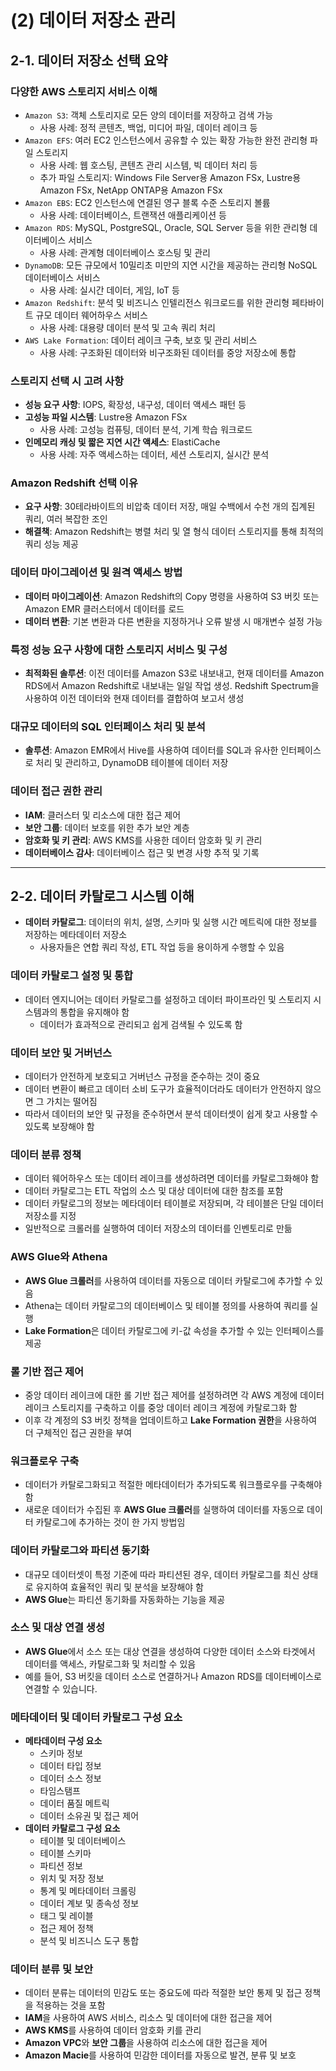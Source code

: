 # (2) 데이터 저장소 관리

## 2-1. 데이터 저장소 선택 요약

### 다양한 AWS 스토리지 서비스 이해
- `Amazon S3`: 객체 스토리지로 모든 양의 데이터를 저장하고 검색 가능
  - 사용 사례: 정적 콘텐츠, 백업, 미디어 파일, 데이터 레이크 등
- `Amazon EFS`: 여러 EC2 인스턴스에서 공유할 수 있는 확장 가능한 완전 관리형 파일 스토리지
  - 사용 사례: 웹 호스팅, 콘텐츠 관리 시스템, 빅 데이터 처리 등
  - 추가 파일 스토리지: Windows File Server용 Amazon FSx, Lustre용 Amazon FSx, NetApp ONTAP용 Amazon FSx
- `Amazon EBS`: EC2 인스턴스에 연결된 영구 블록 수준 스토리지 볼륨
  - 사용 사례: 데이터베이스, 트랜잭션 애플리케이션 등
- `Amazon RDS`: MySQL, PostgreSQL, Oracle, SQL Server 등을 위한 관리형 데이터베이스 서비스
  - 사용 사례: 관계형 데이터베이스 호스팅 및 관리
- `DynamoDB`: 모든 규모에서 10밀리초 미만의 지연 시간을 제공하는 관리형 NoSQL 데이터베이스 서비스
  - 사용 사례: 실시간 데이터, 게임, IoT 등
- `Amazon Redshift`: 분석 및 비즈니스 인텔리전스 워크로드를 위한 관리형 페타바이트 규모 데이터 웨어하우스 서비스
  - 사용 사례: 대용량 데이터 분석 및 고속 쿼리 처리
- `AWS Lake Formation`: 데이터 레이크 구축, 보호 및 관리 서비스
  - 사용 사례: 구조화된 데이터와 비구조화된 데이터를 중앙 저장소에 통합

### 스토리지 선택 시 고려 사항
- **성능 요구 사항**: IOPS, 확장성, 내구성, 데이터 액세스 패턴 등
- **고성능 파일 시스템**: Lustre용 Amazon FSx
  - 사용 사례: 고성능 컴퓨팅, 데이터 분석, 기계 학습 워크로드
- **인메모리 캐싱 및 짧은 지연 시간 액세스**: ElastiCache
  - 사용 사례: 자주 액세스하는 데이터, 세션 스토리지, 실시간 분석

### Amazon Redshift 선택 이유
- **요구 사항**: 30테라바이트의 비압축 데이터 저장, 매일 수백에서 수천 개의 집계된 쿼리, 여러 복잡한 조인
- **해결책**: Amazon Redshift는 병렬 처리 및 열 형식 데이터 스토리지를 통해 최적의 쿼리 성능 제공

### 데이터 마이그레이션 및 원격 액세스 방법
- **데이터 마이그레이션**: Amazon Redshift의 Copy 명령을 사용하여 S3 버킷 또는 Amazon EMR 클러스터에서 데이터를 로드
- **데이터 변환**: 기본 변환과 다른 변환을 지정하거나 오류 발생 시 매개변수 설정 가능

### 특정 성능 요구 사항에 대한 스토리지 서비스 및 구성
- **최적화된 솔루션**: 이전 데이터를 Amazon S3로 내보내고, 현재 데이터를 Amazon RDS에서 Amazon Redshift로 내보내는 일일 작업 생성. Redshift Spectrum을 사용하여 이전 데이터와 현재 데이터를 결합하여 보고서 생성

### 대규모 데이터의 SQL 인터페이스 처리 및 분석
- **솔루션**: Amazon EMR에서 Hive를 사용하여 데이터를 SQL과 유사한 인터페이스로 처리 및 관리하고, DynamoDB 테이블에 데이터 저장

### 데이터 접근 권한 관리
- **IAM**: 클러스터 및 리소스에 대한 접근 제어
- **보안 그룹**: 데이터 보호를 위한 추가 보안 계층
- **암호화 및 키 관리**: AWS KMS를 사용한 데이터 암호화 및 키 관리
- **데이터베이스 감사**: 데이터베이스 접근 및 변경 사항 추적 및 기록

---

## 2-2. 데이터 카탈로그 시스템 이해
- **데이터 카탈로그**: 데이터의 위치, 설명, 스키마 및 실행 시간 메트릭에 대한 정보를 저장하는 메타데이터 저장소
  - 사용자들은 연합 쿼리 작성, ETL 작업 등을 용이하게 수행할 수 있음

### 데이터 카탈로그 설정 및 통합
- 데이터 엔지니어는 데이터 카탈로그를 설정하고 데이터 파이프라인 및 스토리지 시스템과의 통합을 유지해야 함
  - 데이터가 효과적으로 관리되고 쉽게 검색될 수 있도록 함

### 데이터 보안 및 거버넌스
- 데이터가 안전하게 보호되고 거버넌스 규정을 준수하는 것이 중요
- 데이터 변환이 빠르고 데이터 소비 도구가 효율적이더라도 데이터가 안전하지 않으면 그 가치는 떨어짐
- 따라서 데이터의 보안 및 규정을 준수하면서 분석 데이터셋이 쉽게 찾고 사용할 수 있도록 보장해야 함

### 데이터 분류 정책
- 데이터 웨어하우스 또는 데이터 레이크를 생성하려면 데이터를 카탈로그화해야 함
- 데이터 카탈로그는 ETL 작업의 소스 및 대상 데이터에 대한 참조를 포함
- 데이터 카탈로그의 정보는 메타데이터 테이블로 저장되며, 각 테이블은 단일 데이터 저장소를 지정
- 일반적으로 크롤러를 실행하여 데이터 저장소의 데이터를 인벤토리로 만듦

### AWS Glue와 Athena
- **AWS Glue 크롤러**를 사용하여 데이터를 자동으로 데이터 카탈로그에 추가할 수 있음
- Athena는 데이터 카탈로그의 데이터베이스 및 테이블 정의를 사용하여 쿼리를 실행
- **Lake Formation**은 데이터 카탈로그에 키-값 속성을 추가할 수 있는 인터페이스를 제공

### 롤 기반 접근 제어
- 중앙 데이터 레이크에 대한 롤 기반 접근 제어를 설정하려면 각 AWS 계정에 데이터 레이크 스토리지를 구축하고 이를 중앙 데이터 레이크 계정에 카탈로그화 함
- 이후 각 계정의 S3 버킷 정책을 업데이트하고 **Lake Formation 권한**을 사용하여 더 구체적인 접근 권한을 부여

### 워크플로우 구축
- 데이터가 카탈로그화되고 적절한 메타데이터가 추가되도록 워크플로우를 구축해야 함
- 새로운 데이터가 수집된 후 **AWS Glue 크롤러**를 실행하여 데이터를 자동으로 데이터 카탈로그에 추가하는 것이 한 가지 방법임

### 데이터 카탈로그와 파티션 동기화
- 대규모 데이터셋이 특정 기준에 따라 파티션된 경우, 데이터 카탈로그를 최신 상태로 유지하여 효율적인 쿼리 및 분석을 보장해야 함
- **AWS Glue**는 파티션 동기화를 자동화하는 기능을 제공

### 소스 및 대상 연결 생성
- **AWS Glue**에서 소스 또는 대상 연결을 생성하여 다양한 데이터 소스와 타겟에서 데이터를 액세스, 카탈로그화 및 처리할 수 있음
- 예를 들어, S3 버킷을 데이터 소스로 연결하거나 Amazon RDS를 데이터베이스로 연결할 수 있습니다.

### 메타데이터 및 데이터 카탈로그 구성 요소
- **메타데이터 구성 요소**
  - 스키마 정보
  - 데이터 타입 정보
  - 데이터 소스 정보
  - 타임스탬프
  - 데이터 품질 메트릭
  - 데이터 소유권 및 접근 제어
- **데이터 카탈로그 구성 요소**
  - 테이블 및 데이터베이스
  - 테이블 스키마
  - 파티션 정보
  - 위치 및 저장 정보
  - 통계 및 메타데이터 크롤링
  - 데이터 계보 및 종속성 정보
  - 태그 및 레이블
  - 접근 제어 정책
  - 분석 및 비즈니스 도구 통합

### 데이터 분류 및 보안
- 데이터 분류는 데이터의 민감도 또는 중요도에 따라 적절한 보안 통제 및 접근 정책을 적용하는 것을 포함
- **IAM**을 사용하여 AWS 서비스, 리소스 및 데이터에 대한 접근을 제어
- **AWS KMS**를 사용하여 데이터 암호화 키를 관리
- **Amazon VPC**와 **보안 그룹**을 사용하여 리소스에 대한 접근을 제어
- **Amazon Macie**를 사용하여 민감한 데이터를 자동으로 발견, 분류 및 보호


